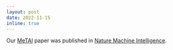 ```yaml
---
layout: post
date: 2022-11-15
inline: true
---
```


Our [MeTAI](https://www.nature.com/articles/s42256-022-00549-6) paper was published in [Nature Machine Intelligence](https://www.nature.com/natmachintell/).
